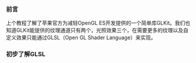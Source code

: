 ### 前言

上个教程了解了苹果官方为减轻OpenGL ES开发提供的一个简单库GLKit。我们也知道GLKit能提供的纹理通道只有两个，光照效果三个，在需要更多的纹理以及自定义效果只能通过GLSL（Open GL Shader Language）来实现。

### 初步了解GLSL


